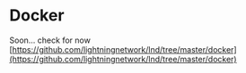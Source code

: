 # Docker

Soon... check for now [https://github.com/lightningnetwork/lnd/tree/master/docker](https://github.com/lightningnetwork/lnd/tree/master/docker)

